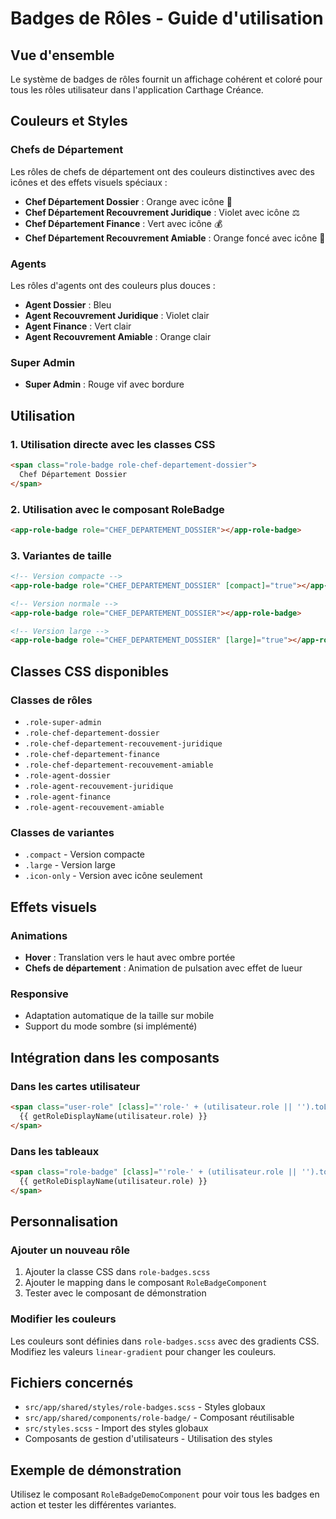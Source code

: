 # Badges de Rôles - Guide d'utilisation

## Vue d'ensemble

Le système de badges de rôles fournit un affichage cohérent et coloré pour tous les rôles utilisateur dans l'application Carthage Créance.

## Couleurs et Styles

### Chefs de Département
Les rôles de chefs de département ont des couleurs distinctives avec des icônes et des effets visuels spéciaux :

- **Chef Département Dossier** : Orange avec icône 👑
- **Chef Département Recouvrement Juridique** : Violet avec icône ⚖️
- **Chef Département Finance** : Vert avec icône 💰
- **Chef Département Recouvrement Amiable** : Orange foncé avec icône 🤝

### Agents
Les rôles d'agents ont des couleurs plus douces :

- **Agent Dossier** : Bleu
- **Agent Recouvrement Juridique** : Violet clair
- **Agent Finance** : Vert clair
- **Agent Recouvrement Amiable** : Orange clair

### Super Admin
- **Super Admin** : Rouge vif avec bordure

## Utilisation

### 1. Utilisation directe avec les classes CSS

```html
<span class="role-badge role-chef-departement-dossier">
  Chef Département Dossier
</span>
```

### 2. Utilisation avec le composant RoleBadge

```html
<app-role-badge role="CHEF_DEPARTEMENT_DOSSIER"></app-role-badge>
```

### 3. Variantes de taille

```html
<!-- Version compacte -->
<app-role-badge role="CHEF_DEPARTEMENT_DOSSIER" [compact]="true"></app-role-badge>

<!-- Version normale -->
<app-role-badge role="CHEF_DEPARTEMENT_DOSSIER"></app-role-badge>

<!-- Version large -->
<app-role-badge role="CHEF_DEPARTEMENT_DOSSIER" [large]="true"></app-role-badge>
```

## Classes CSS disponibles

### Classes de rôles
- `.role-super-admin`
- `.role-chef-departement-dossier`
- `.role-chef-departement-recouvement-juridique`
- `.role-chef-departement-finance`
- `.role-chef-departement-recouvement-amiable`
- `.role-agent-dossier`
- `.role-agent-recouvement-juridique`
- `.role-agent-finance`
- `.role-agent-recouvement-amiable`

### Classes de variantes
- `.compact` - Version compacte
- `.large` - Version large
- `.icon-only` - Version avec icône seulement

## Effets visuels

### Animations
- **Hover** : Translation vers le haut avec ombre portée
- **Chefs de département** : Animation de pulsation avec effet de lueur

### Responsive
- Adaptation automatique de la taille sur mobile
- Support du mode sombre (si implémenté)

## Intégration dans les composants

### Dans les cartes utilisateur
```html
<span class="user-role" [class]="'role-' + (utilisateur.role || '').toLowerCase().replace('_', '-')">
  {{ getRoleDisplayName(utilisateur.role) }}
</span>
```

### Dans les tableaux
```html
<span class="role-badge" [class]="'role-' + (utilisateur.role || '').toLowerCase().replace('_', '-')">
  {{ getRoleDisplayName(utilisateur.role) }}
</span>
```

## Personnalisation

### Ajouter un nouveau rôle
1. Ajouter la classe CSS dans `role-badges.scss`
2. Ajouter le mapping dans le composant `RoleBadgeComponent`
3. Tester avec le composant de démonstration

### Modifier les couleurs
Les couleurs sont définies dans `role-badges.scss` avec des gradients CSS. Modifiez les valeurs `linear-gradient` pour changer les couleurs.

## Fichiers concernés

- `src/app/shared/styles/role-badges.scss` - Styles globaux
- `src/app/shared/components/role-badge/` - Composant réutilisable
- `src/styles.scss` - Import des styles globaux
- Composants de gestion d'utilisateurs - Utilisation des styles

## Exemple de démonstration

Utilisez le composant `RoleBadgeDemoComponent` pour voir tous les badges en action et tester les différentes variantes.



